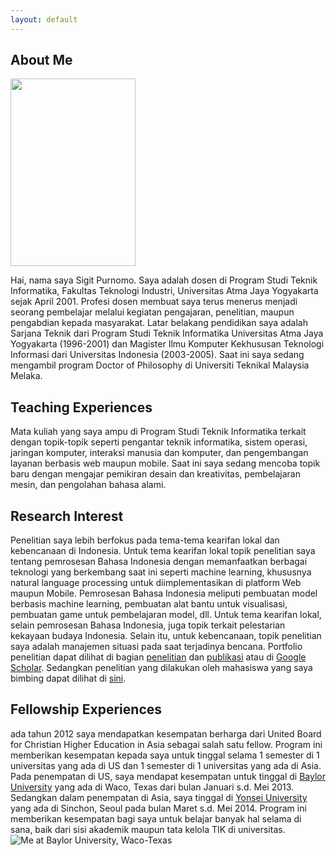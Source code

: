```yaml
---
layout: default
---
```


## About Me

<img class="profile-picture" src="https://sigitpurnomo.id/wp-content/uploads/2018/01/nami-island-ysp-200x300.jpg" alt="" width="200" height="300" srcset="https://sigitpurnomo.id/wp-content/uploads/2018/01/nami-island-ysp-200x300.jpg 200w, https://sigitpurnomo.id/wp-content/uploads/2018/01/nami-island-ysp.jpg 640w" sizes="(max-width: 200px) 100vw, 200px">

Hai, nama saya Sigit Purnomo. Saya adalah dosen di Program Studi Teknik Informatika, Fakultas Teknologi Industri, Universitas Atma Jaya Yogyakarta sejak April 2001. Profesi dosen membuat saya terus menerus menjadi seorang pembelajar melalui kegiatan pengajaran, penelitian, maupun pengabdian kepada masyarakat. Latar belakang pendidikan saya adalah Sarjana Teknik dari Program Studi Teknik Informatika Universitas Atma Jaya Yogyakarta (1996-2001) dan Magister Ilmu Komputer Kekhususan Teknologi Informasi dari Universitas Indonesia (2003-2005). Saat ini saya sedang mengambil program Doctor of Philosophy di Universiti Teknikal Malaysia Melaka.

## Teaching Experiences
Mata kuliah yang saya ampu di Program Studi Teknik Informatika terkait dengan topik-topik seperti pengantar teknik informatika, sistem operasi, jaringan komputer, interaksi manusia dan komputer, dan pengembangan layanan berbasis web maupun mobile. Saat ini saya sedang mencoba topik baru dengan mengajar pemikiran desain dan kreativitas,  pembelajaran mesin, dan pengolahan bahasa alami.

## Research Interest

Penelitian saya lebih berfokus pada tema-tema kearifan lokal dan kebencanaan di Indonesia. Untuk tema kearifan lokal topik penelitian saya tentang pemrosesan Bahasa Indonesia dengan memanfaatkan berbagai teknologi yang berkembang saat ini seperti machine learning, khususnya natural language processing untuk diimplementasikan di platform Web maupun Mobile. Pemrosesan Bahasa Indonesia meliputi pembuatan model berbasis machine learning, pembuatan alat bantu untuk visualisasi, pembuatan game untuk pembelajaran model, dll. Untuk tema kearifan lokal, selain pemrosesan Bahasa Indonesia, juga topik terkait pelestarian kekayaan budaya Indonesia. Selain itu, untuk kebencanaan, topik penelitian saya adalah manajemen situasi pada saat terjadinya bencana. Portfolio penelitian dapat dilihat di bagian [penelitian](https://sigitpurnomo.id/penelitian) dan [publikasi](https://sigitpurnomo.id/publikasi) atau di [Google Scholar](https://scholar.google.com/citations?user=RalnBvQAAAAJ&hl=en). Sedangkan penelitian yang dilakukan oleh mahasiswa yang saya bimbing dapat dilihat di [sini](https://sigitpurnomo.id/pembimbingan).

## Fellowship Experiences

ada tahun 2012 saya mendapatkan kesempatan berharga dari United Board for Christian Higher Education in Asia sebagai salah satu fellow. Program ini memberikan kesempatan kepada saya untuk tinggal selama 1 semester di 1 universitas yang ada di US dan 1 semester di 1 universitas yang ada di Asia. Pada penempatan di US, saya mendapat kesempatan untuk tinggal di [Baylor University](https://baylor.edu) yang ada di Waco, Texas dari bulan Januari s.d. Mei 2013. Sedangkan dalam penempatan di Asia, saya tinggal di [Yonsei University](https://yonsei.ac.kr) yang ada di Sinchon, Seoul pada bulan Maret s.d. Mei 2014. Program ini memberikan kesempatan bagi saya untuk belajar banyak hal selama di sana, baik dari sisi akademik maupun tata kelola TIK di universitas.
<img src="https://sigitpurnomo.id/wp-content/uploads/2020/01/01-slide-content-5-1024x640.png" alt="Me at Baylor University, Waco-Texas" class="wp-image-753" srcset="https://sigitpurnomo.id/wp-content/uploads/2020/01/01-slide-content-5-1024x640.png 1024w, https://sigitpurnomo.id/wp-content/uploads/2020/01/01-slide-content-5-300x188.png 300w, https://sigitpurnomo.id/wp-content/uploads/2020/01/01-slide-content-5-768x480.png 768w, https://sigitpurnomo.id/wp-content/uploads/2020/01/01-slide-content-5.png 1280w" sizes="(max-width: 1024px) 100vw, 1024px" />
<img src="https://sigitpurnomo.id/wp-content/uploads/2020/01/01-slide-content-11-1024x640.png" alt="" class="wp-image-754" srcset="https://sigitpurnomo.id/wp-content/uploads/2020/01/01-slide-content-11-1024x640.png 1024w, https://sigitpurnomo.id/wp-content/uploads/2020/01/01-slide-content-11-300x188.png 300w, https://sigitpurnomo.id/wp-content/uploads/2020/01/01-slide-content-11-768x480.png 768w, https://sigitpurnomo.id/wp-content/uploads/2020/01/01-slide-content-11.png 1280w" sizes="(max-width: 1024px) 100vw, 1024px" />

